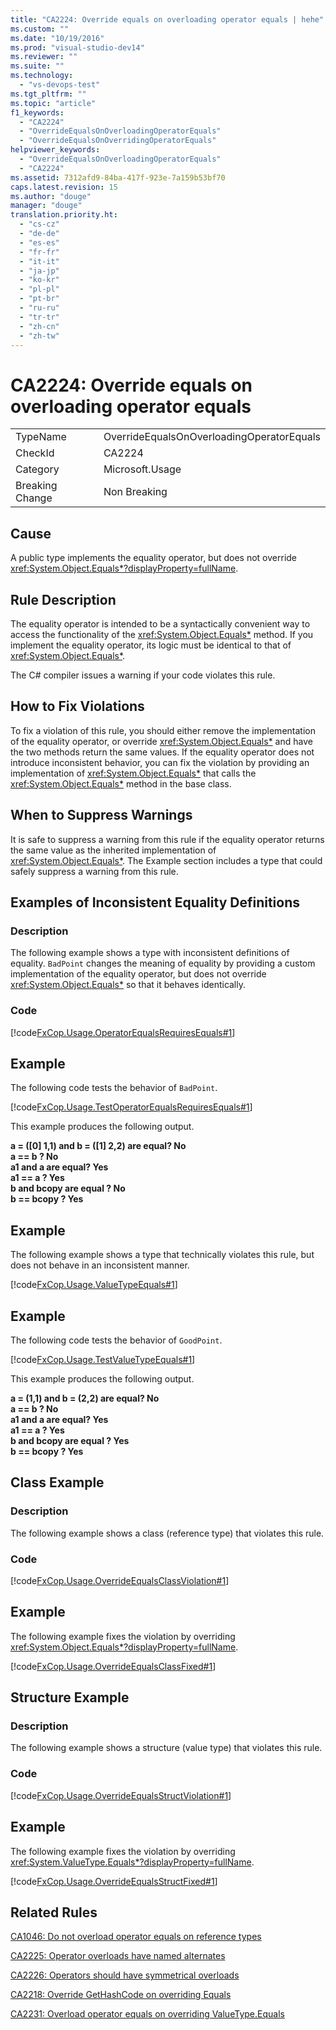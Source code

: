 ```yaml
---
title: "CA2224: Override equals on overloading operator equals | hehe"
ms.custom: ""
ms.date: "10/19/2016"
ms.prod: "visual-studio-dev14"
ms.reviewer: ""
ms.suite: ""
ms.technology: 
  - "vs-devops-test"
ms.tgt_pltfrm: ""
ms.topic: "article"
f1_keywords: 
  - "CA2224"
  - "OverrideEqualsOnOverloadingOperatorEquals"
  - "OverrideEqualsOnOverridingOperatorEquals"
helpviewer_keywords: 
  - "OverrideEqualsOnOverloadingOperatorEquals"
  - "CA2224"
ms.assetid: 7312afd9-84ba-417f-923e-7a159b53bf70
caps.latest.revision: 15
ms.author: "douge"
manager: "douge"
translation.priority.ht: 
  - "cs-cz"
  - "de-de"
  - "es-es"
  - "fr-fr"
  - "it-it"
  - "ja-jp"
  - "ko-kr"
  - "pl-pl"
  - "pt-br"
  - "ru-ru"
  - "tr-tr"
  - "zh-cn"
  - "zh-tw"
---
```

# CA2224: Override equals on overloading operator equals
|||  
|-|-|  
|TypeName|OverrideEqualsOnOverloadingOperatorEquals|  
|CheckId|CA2224|  
|Category|Microsoft.Usage|  
|Breaking Change|Non Breaking|  
  
## Cause  
 A public type implements the equality operator, but does not override <xref:System.Object.Equals*?displayProperty=fullName>.  
  
## Rule Description  
 The equality operator is intended to be a syntactically convenient way to access the functionality of the <xref:System.Object.Equals*> method. If you implement the equality operator, its logic must be identical to that of <xref:System.Object.Equals*>.  
  
 The C# compiler issues a warning if your code violates this rule.  
  
## How to Fix Violations  
 To fix a violation of this rule, you should either remove the implementation of the equality operator, or override <xref:System.Object.Equals*> and have the two methods return the same values. If the equality operator does not introduce inconsistent behavior, you can fix the violation by providing an implementation of <xref:System.Object.Equals*> that calls the <xref:System.Object.Equals*> method in the base class.  
  
## When to Suppress Warnings  
 It is safe to suppress a warning from this rule if the equality operator returns the same value as the inherited implementation of <xref:System.Object.Equals*>. The Example section includes a type that could safely suppress a warning from this rule.  
  
## Examples of Inconsistent Equality Definitions  
  
### Description  
 The following example shows a type with inconsistent definitions of equality. `BadPoint` changes the meaning of equality by providing a custom implementation of the equality operator, but does not override <xref:System.Object.Equals*> so that it behaves identically.  
  
### Code  
 [!code[FxCop.Usage.OperatorEqualsRequiresEquals#1](../code-quality/codesnippet/CSharp/ca2224--override-equals-on-overloading-operator-equals_1.cs)]  
  
## Example  
 The following code tests the behavior of `BadPoint`.  
  
 [!code[FxCop.Usage.TestOperatorEqualsRequiresEquals#1](../code-quality/codesnippet/CSharp/ca2224--override-equals-on-overloading-operator-equals_2.cs)]  
  
 This example produces the following output.  
  
 **a =  ([0] 1,1) and b = ([1] 2,2) are equal? No**  
**a == b ? No**  
**a1 and a are equal? Yes**  
**a1 == a ? Yes**  
**b and bcopy are equal ? No**  
**b == bcopy ? Yes**   
## Example  
 The following example shows a type that technically violates this rule, but does not behave in an inconsistent manner.  
  
 [!code[FxCop.Usage.ValueTypeEquals#1](../code-quality/codesnippet/CSharp/ca2224--override-equals-on-overloading-operator-equals_3.cs)]  
  
## Example  
 The following code tests the behavior of `GoodPoint`.  
  
 [!code[FxCop.Usage.TestValueTypeEquals#1](../code-quality/codesnippet/CSharp/ca2224--override-equals-on-overloading-operator-equals_4.cs)]  
  
 This example produces the following output.  
  
 **a =  (1,1) and b = (2,2) are equal? No**  
**a == b ? No**  
**a1 and a are equal? Yes**  
**a1 == a ? Yes**  
**b and bcopy are equal ? Yes**  
**b == bcopy ? Yes**   
## Class Example  
  
### Description  
 The following example shows a class (reference type) that violates this rule.  
  
### Code  
 [!code[FxCop.Usage.OverrideEqualsClassViolation#1](../code-quality/codesnippet/CSharp/ca2224--override-equals-on-overloading-operator-equals_5.cs)]  
  
## Example  
 The following example fixes the violation by overriding <xref:System.Object.Equals*?displayProperty=fullName>.  
  
 [!code[FxCop.Usage.OverrideEqualsClassFixed#1](../code-quality/codesnippet/CSharp/ca2224--override-equals-on-overloading-operator-equals_6.cs)]  
  
## Structure Example  
  
### Description  
 The following example shows a structure (value type) that violates this rule.  
  
### Code  
 [!code[FxCop.Usage.OverrideEqualsStructViolation#1](../code-quality/codesnippet/CSharp/ca2224--override-equals-on-overloading-operator-equals_7.cs)]  
  
## Example  
 The following example fixes the violation by overriding <xref:System.ValueType.Equals*?displayProperty=fullName>.  
  
 [!code[FxCop.Usage.OverrideEqualsStructFixed#1](../code-quality/codesnippet/CSharp/ca2224--override-equals-on-overloading-operator-equals_8.cs)]  
  
## Related Rules  
 [CA1046: Do not overload operator equals on reference types](../code-quality/ca1046--do-not-overload-operator-equals-on-reference-types.md)  
  
 [CA2225: Operator overloads have named alternates](../code-quality/ca2225--operator-overloads-have-named-alternates.md)  
  
 [CA2226: Operators should have symmetrical overloads](../code-quality/ca2226--operators-should-have-symmetrical-overloads.md)  
  
 [CA2218: Override GetHashCode on overriding Equals](../code-quality/ca2218--override-gethashcode-on-overriding-equals.md)  
  
 [CA2231: Overload operator equals on overriding ValueType.Equals](../code-quality/ca2231--overload-operator-equals-on-overriding-valuetype.equals.md)